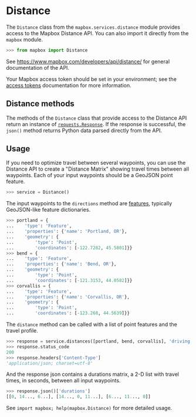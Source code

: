 # Distance

The `Distance` class from the `mapbox.services.distance` module provides
access to the Mapbox Distance API. You can also import it directly from the
`mapbox` module.

```python
>>> from mapbox import Distance

```

See https://www.mapbox.com/developers/api/distance/ for general documentation
of the API.

Your Mapbox access token should be set in your environment; see the [access tokens](access_tokens.md) documentation for more information.

## Distance methods

The methods of the `Distance` class that provide access to the Distance API
return an instance of
[`requests.Response`](http://docs.python-requests.org/en/latest/api/#requests.Response).
If the response is successful, the `json()` method returns Python data parsed directly from the
API.

## Usage

If you need to optimize travel between several waypoints, you can use the Distance API to
create a "Distance Matrix" showing travel times between all waypoints.
Each of your input waypoints should be a GeoJSON point feature.

```python
>>> service = Distance()

```

The input waypoints to the `directions` method are [features](input_features.md), typically GeoJSON-like feature dictionaries.
```python
>>> portland = {
...    'type': 'Feature',
...    'properties': {'name': 'Portland, OR'},
...    'geometry': {
...        'type': 'Point',
...        'coordinates': [-122.7282, 45.5801]}}
>>> bend = {
...    'type': 'Feature',
...    'properties': {'name': 'Bend, OR'},
...    'geometry': {
...        'type': 'Point',
...        'coordinates': [-121.3153, 44.0582]}}
>>> corvallis = {
...    'type': 'Feature',
...    'properties': {'name': 'Corvallis, OR'},
...    'geometry': {
...        'type': 'Point',
...        'coordinates': [-123.268, 44.5639]}}

```


The `distance` method can be called with a list of point features and the travel profile.

```python
>>> response = service.distances([portland, bend, corvallis], 'driving')
>>> response.status_code
200
>>> response.headers['Content-Type']
'application/json; charset=utf-8'

```

And the response json contains a durations matrix, a 2-D list with travel times, in seconds,
between all input waypoints.

```python
>>> response.json()['durations']
[[0, 14..., 6...], [14..., 0, 11...], [6..., 11..., 0]]

```

See ``import mapbox; help(mapbox.Distance)`` for more detailed usage.
